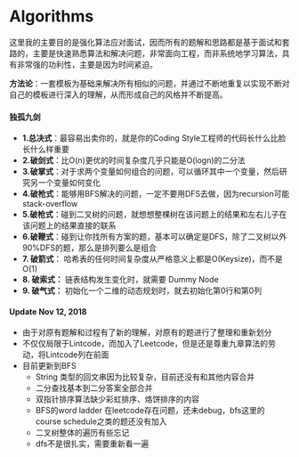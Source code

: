 # Algorithms

这里我的主要目的是强化算法应对面试，因而所有的题解和思路都是基于面试和套路的，主要是快速熟悉算法和解决问题，非常面向工程，而非系统地学习算法，具有非常强的功利性，主要是因为时间紧迫。

**方法论**：一套模板为基础来解决所有相似的问题，并通过不断地重复以实现不断对自己的模板进行深入的理解，从而形成自己的风格并不断提高。

#### 独孤**九剑**

* **1.总决式**：最容易出卖你的，就是你的Coding Style工程师的代码长什么比脸长什么样重要
* **2.破剑式**：比O\(n\)更优的时间复杂度几乎只能是O\(logn\)的二分法
* **3.破掌式**：对于求两个变量如何组合的问题，可以循环其中一个变量，然后研究另一个变量如何变化
* **4.破枪式**：能够用BFS解决的问题，一定不要用DFS去做，因为recursion可能stack-overflow
* **5.破枪式**：碰到二叉树的问题，就想想整棵树在该问题上的结果和左右儿子在该问题上的结果直接的联系
* **6.破鞭式**：碰到让你找所有方案的题，基本可以确定是DFS，除了二叉树以外90%DFS的题，那么是排列要么是组合
* **7. 破箭式**： 哈希表的任何时间复杂度从严格意义上都是O\(Keysize\)，而不是O\(1\)
* **8. 破索式：** 链表结构发生变化时，就需要 Dummy Node
* **9. 破气式：** 初始化一个二维的动态规划时，就去初始化第0行和第0列

#### Update Nov 12, 2018

* 由于对原有题解和过程有了新的理解，对原有的题进行了整理和重新划分
* 不仅仅局限于Lintcode，而加入了Leetcode，但是还是尊重九章算法的劳动，将Lintcode列在前面
* 目前更新到BFS
  * String 类型的回文串因为比较复杂，目前还没有和其他内容合并
  * 二分查找基本到二分答案全部合并
  * 双指针排序算法缺少彩虹排序、烙饼排序的内容
  * BFS的word ladder 在leetcode存在问题，还未debug，bfs这里的course schedule之类的题还没有加入
  * 二叉树整体的遍历有些忘记
  * dfs不是很扎实，需要重新看一遍

